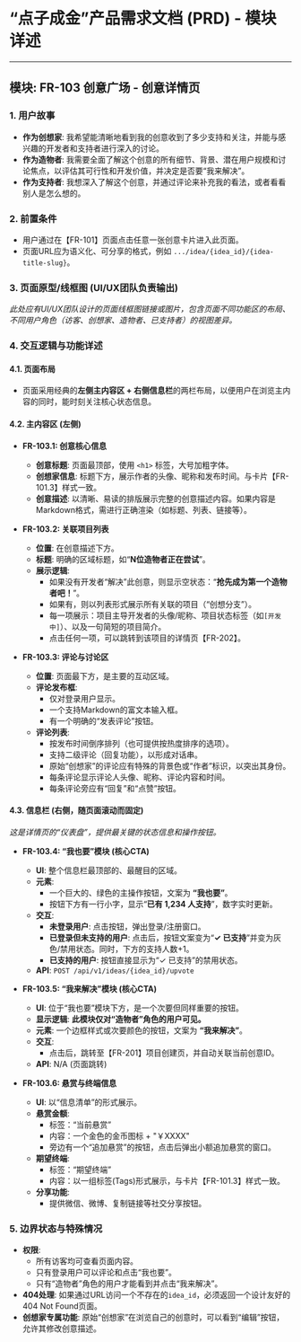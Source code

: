 # “点子成金”产品需求文档 (PRD) - 模块详述

---

## 模块: FR-103 创意广场 - 创意详情页

### 1. 用户故事
- **作为创想家**: 我希望能清晰地看到我的创意收到了多少支持和关注，并能与感兴趣的开发者和支持者进行深入的讨论。
- **作为造物者**: 我需要全面了解这个创意的所有细节、背景、潜在用户规模和讨论焦点，以评估其可行性和开发价值，并决定是否要“我来解决”。
- **作为支持者**: 我想深入了解这个创意，并通过评论来补充我的看法，或者看看别人是怎么想的。

### 2. 前置条件
- 用户通过在【FR-101】页面点击任意一张创意卡片进入此页面。
- 页面URL应为语义化、可分享的格式，例如 `.../idea/{idea_id}/{idea-title-slug}`。

### 3. 页面原型/线框图 (UI/UX团队负责输出)
_此处应有UI/UX团队设计的页面线框图链接或图片，包含页面不同功能区的布局、不同用户角色（访客、创想家、造物者、已支持者）的视图差异。_

### 4. 交互逻辑与功能详述

#### 4.1. **页面布局**

- 页面采用经典的**左侧主内容区 + 右侧信息栏**的两栏布局，以便用户在浏览主内容的同时，能时刻关注核心状态信息。

#### 4.2. **主内容区 (左侧)**

- **FR-103.1: 创意核心信息**
    - **创意标题**: 页面最顶部，使用 `<h1>` 标签，大号加粗字体。
    - **创想家信息**: 标题下方，展示作者的头像、昵称和发布时间。与卡片【FR-101.3】样式一致。
    - **创意描述**: 以清晰、易读的排版展示完整的创意描述内容。如果内容是Markdown格式，需进行正确渲染（如标题、列表、链接等）。

- **FR-103.2: 关联项目列表**
    - **位置**: 在创意描述下方。
    - **标题**: 明确的区域标题，如“**N位造物者正在尝试**”。
    - **展示逻辑**:
        - 如果没有开发者“解决”此创意，则显示空状态：“**抢先成为第一个造物者吧！**”。
        - 如果有，则以列表形式展示所有关联的项目（“创想分支”）。
        - 每一项展示：项目主导开发者的头像/昵称、项目状态标签（如`[开发中]`）、以及一句简短的项目简介。
        - 点击任何一项，可以跳转到该项目的详情页【FR-202】。

- **FR-103.3: 评论与讨论区**
    - **位置**: 页面最下方，是主要的互动区域。
    - **评论发布框**:
        - 仅对登录用户显示。
        - 一个支持Markdown的富文本输入框。
        - 有一个明确的“发表评论”按钮。
    - **评论列表**:
        - 按发布时间倒序排列（也可提供按热度排序的选项）。
        - 支持二级评论（回复功能），以形成对话串。
        - 原始“创想家”的评论应有特殊的背景色或“作者”标识，以突出其身份。
        - 每条评论显示评论人头像、昵称、评论内容和时间。
        - 每条评论旁应有“回复”和“点赞”按钮。

#### 4.3. **信息栏 (右侧，随页面滚动而固定)**

_这是详情页的“仪表盘”，提供最关键的状态信息和操作按钮。_

- **FR-103.4: “我也要”模块 (核心CTA)**
    - **UI**: 整个信息栏最顶部的、最醒目的区域。
    - **元素**:
        - 一个巨大的、绿色的主操作按钮，文案为 **“我也要”**。
        - 按钮下方有一行小字，显示“**已有 1,234 人支持**”，数字实时更新。
    - **交互**:
        - **未登录用户**: 点击按钮，弹出登录/注册窗口。
        - **已登录但未支持的用户**: 点击后，按钮文案变为“**✓ 已支持**”并变为灰色/禁用状态。同时，下方的支持人数+1。
        - **已支持的用户**: 按钮直接显示为“✓ 已支持”的禁用状态。
    - **API**: `POST /api/v1/ideas/{idea_id}/upvote`

- **FR-103.5: “我来解决”模块 (核心CTA)**
    - **UI**: 位于“我也要”模块下方，是一个次要但同样重要的按钮。
    - **显示逻辑**: **此模块仅对“造物者”角色的用户可见。**
    - **元素**: 一个边框样式或次要颜色的按钮，文案为 **“我来解决”**。
    - **交互**:
        - 点击后，跳转至【FR-201】项目创建页，并自动关联当前创意ID。
    - **API**: N/A (页面跳转)

- **FR-103.6: 悬赏与终端信息**
    - **UI**: 以“信息清单”的形式展示。
    - **悬赏金额**:
        - 标签：“当前悬赏”
        - 内容：一个金色的金币图标 + "￥XXXX"
        - 旁边有一个“追加悬赏”的按钮，点击后弹出小额追加悬赏的窗口。
    - **期望终端**:
        - 标签：“期望终端”
        - 内容：以一组标签(Tags)形式展示，与卡片【FR-101.3】样式一致。
    - **分享功能**:
        - 提供微信、微博、复制链接等社交分享按钮。

### 5. 边界状态与特殊情况
- **权限**:
    - 所有访客均可查看页面内容。
    - 只有登录用户可以评论和点击“我也要”。
    - 只有“造物者”角色的用户才能看到并点击“我来解决”。
- **404处理**: 如果通过URL访问一个不存在的`idea_id`，必须返回一个设计友好的404 Not Found页面。
- **创想家专属功能**: 原始“创想家”在浏览自己的创意时，可以看到“编辑”按钮，允许其修改创意描述。